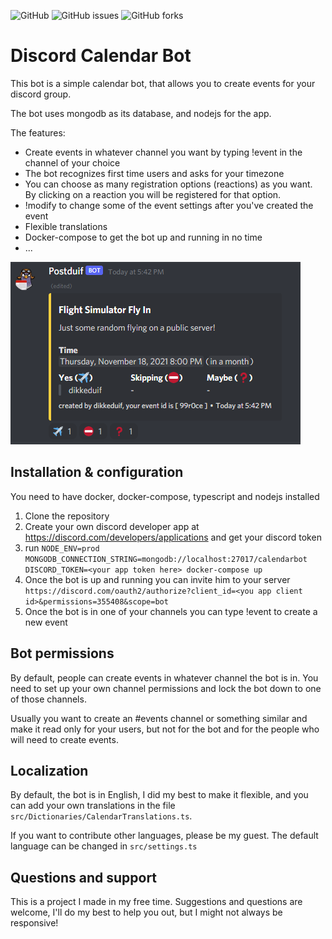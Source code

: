 ![GitHub](https://img.shields.io/github/license/dikkeduif/discord-calendar-bot?style=flat-square)
![GitHub issues](https://img.shields.io/github/issues-raw/dikkeduif/discord-calendar-bot)
![GitHub forks](https://img.shields.io/github/forks/dikkeduif/discord-calendar-bot?style=social)

# Discord Calendar Bot

This bot is a simple calendar bot, that allows you to create events for your discord group.

The bot uses mongodb as its database, and nodejs for the app.

The features:
- Create events in whatever channel you want by typing !event in the channel of your choice
- The bot recognizes first time users and asks for your timezone
- You can choose as many registration options (reactions) as you want. By clicking on a reaction you will be registered for that option.
- !modify <eventid> to change some of the event settings after you've created the event
- Flexible translations
- Docker-compose to get the bot up and running in no time
- ...

![Screenshot of an event](img/screenshot.png)

## Installation & configuration

You need to have docker, docker-compose, typescript and nodejs installed

1. Clone the repository
2. Create your own discord developer app at https://discord.com/developers/applications and get your discord token 
3. run ```NODE_ENV=prod MONGODB_CONNECTION_STRING=mongodb://localhost:27017/calendarbot DISCORD_TOKEN=<your app token here> docker-compose up```
4. Once the bot is up and running you can invite him to your server ```https://discord.com/oauth2/authorize?client_id=<you app client id>&permissions=355408&scope=bot```
5. Once the bot is in one of your channels you can type !event to create a new event

## Bot permissions

By default, people can create events in whatever channel the bot is in. You need to set up your own channel permissions and lock the bot down to one of those channels.

Usually you want to create an #events channel or something similar and make it read only for your users, but not for the bot and for the people who will need to create events.

## Localization

By default, the bot is in English, I did my best to make it flexible, and you can add your own translations in the file ```src/Dictionaries/CalendarTranslations.ts```.

If you want to contribute other languages, please be my guest. The default language can be changed in ```src/settings.ts```


## Questions and support

This is a project I made in my free time. Suggestions and questions are welcome, I'll do my best to help you out, but I might not always be responsive!

